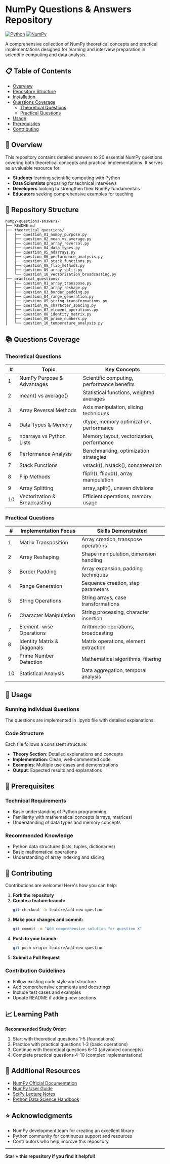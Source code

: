 # NumPy Questions & Answers Repository

[![Python](https://img.shields.io/badge/Python-3.7%2B-blue.svg)](https://www.python.org/)
[![NumPy](https://img.shields.io/badge/NumPy-1.19%2B-orange.svg)](https://numpy.org/)

A comprehensive collection of NumPy theoretical concepts and practical implementations designed for learning and interview preparation in scientific computing and data analysis.

## 📋 Table of Contents

- [Overview](#overview)
- [Repository Structure](#repository-structure)
- [Installation](#installation)
- [Questions Coverage](#questions-coverage)
  - [Theoretical Questions](#theoretical-questions)
  - [Practical Questions](#practical-questions)
- [Usage](#usage)
- [Prerequisites](#prerequisites)
- [Contributing](#contributing)

## 🎯 Overview

This repository contains detailed answers to 20 essential NumPy questions covering both theoretical concepts and practical implementations. It serves as a valuable resource for:

- **Students** learning scientific computing with Python
- **Data Scientists** preparing for technical interviews
- **Developers** looking to strengthen their NumPy fundamentals
- **Educators** seeking comprehensive examples for teaching

## 📁 Repository Structure

```
numpy-questions-answers/
├── README.md
├── theoretical_questions/
│   ├── question_01_numpy_purpose.py
│   ├── question_02_mean_vs_average.py
│   ├── question_03_array_reversal.py
│   ├── question_04_data_types.py
│   ├── question_05_ndarrays.py
│   ├── question_06_performance_analysis.py
│   ├── question_07_stack_functions.py
│   ├── question_08_flip_methods.py
│   ├── question_09_array_split.py
│   └── question_10_vectorization_broadcasting.py
├── practical_questions/
│   ├── question_01_array_transpose.py
│   ├── question_02_array_reshape.py
│   ├── question_03_border_padding.py
│   ├── question_04_range_generation.py
│   ├── question_05_string_transformations.py
│   ├── question_06_character_spacing.py
│   ├── question_07_element_operations.py
│   ├── question_08_identity_matrix.py
│   ├── question_09_prime_numbers.py
│   └── question_10_temperature_analysis.py
```

## 📚 Questions Coverage

### Theoretical Questions

| # | Topic | Key Concepts |
|---|-------|--------------|
| 1 | NumPy Purpose & Advantages | Scientific computing, performance benefits |
| 2 | mean() vs average() | Statistical functions, weighted averages |
| 3 | Array Reversal Methods | Axis manipulation, slicing techniques |
| 4 | Data Types & Memory | dtype, memory optimization, performance |
| 5 | ndarrays vs Python Lists | Memory layout, vectorization, performance |
| 6 | Performance Analysis | Benchmarking, optimization strategies |
| 7 | Stack Functions | vstack(), hstack(), concatenation |
| 8 | Flip Methods | fliplr(), flipud(), array manipulation |
| 9 | Array Splitting | array_split(), uneven divisions |
| 10 | Vectorization & Broadcasting | Efficient operations, memory usage |

### Practical Questions

| # | Implementation Focus | Skills Demonstrated |
|---|---------------------|---------------------|
| 1 | Matrix Transposition | Array creation, transpose operations |
| 2 | Array Reshaping | Shape manipulation, dimension handling |
| 3 | Border Padding | Array expansion, padding techniques |
| 4 | Range Generation | Sequence creation, step parameters |
| 5 | String Operations | String arrays, case transformations |
| 6 | Character Manipulation | String processing, character insertion |
| 7 | Element-wise Operations | Arithmetic operations, broadcasting |
| 8 | Identity Matrix & Diagonals | Matrix operations, element extraction |
| 9 | Prime Number Detection | Mathematical algorithms, filtering |
| 10 | Statistical Analysis | Data aggregation, temporal analysis |

## 🚀 Usage

### Running Individual Questions

The questions are implemented in .ipynb file with detailed explanations:

### Code Structure

Each file follows a consistent structure:
- **Theory Section**: Detailed explanations and concepts
- **Implementation**: Clean, well-commented code
- **Examples**: Multiple use cases and demonstrations
- **Output**: Expected results and explanations

## 🔧 Prerequisites

### Technical Requirements
- Basic understanding of Python programming
- Familiarity with mathematical concepts (arrays, matrices)
- Understanding of data types and memory concepts

### Recommended Knowledge
- Python data structures (lists, tuples, dictionaries)
- Basic mathematical operations
- Understanding of array indexing and slicing

## 🤝 Contributing

Contributions are welcome! Here's how you can help:

1. **Fork the repository**
2. **Create a feature branch:**
   ```bash
   git checkout -b feature/add-new-question
   ```
3. **Make your changes and commit:**
   ```bash
   git commit -m "Add comprehensive solution for question X"
   ```
4. **Push to your branch:**
   ```bash
   git push origin feature/add-new-question
   ```
5. **Submit a Pull Request**

### Contribution Guidelines
- Follow existing code style and structure
- Add comprehensive comments and docstrings
- Include test cases and examples
- Update README if adding new sections

## 📈 Learning Path

**Recommended Study Order:**

1. Start with theoretical questions 1-5 (foundations)
2. Practice with practical questions 1-3 (basic operations)
3. Continue with theoretical questions 6-10 (advanced concepts)
4. Complete practical questions 4-10 (complex implementations)

## 📝 Additional Resources

- [NumPy Official Documentation](https://numpy.org/doc/)
- [NumPy User Guide](https://numpy.org/doc/stable/user/index.html)
- [SciPy Lecture Notes](https://scipy-lectures.org/)
- [Python Data Science Handbook](https://jakevdp.github.io/PythonDataScienceHandbook/)


## ⭐ Acknowledgments

- NumPy development team for creating an excellent library
- Python community for continuous support and resources
- Contributors who help improve this repository

---

**Star ⭐ this repository if you find it helpful!**
